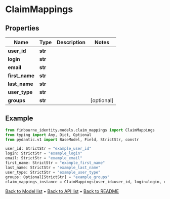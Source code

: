 # ClaimMappings

## Properties
Name | Type | Description | Notes
------------ | ------------- | ------------- | -------------
**user_id** | **str** |  | 
**login** | **str** |  | 
**email** | **str** |  | 
**first_name** | **str** |  | 
**last_name** | **str** |  | 
**user_type** | **str** |  | 
**groups** | **str** |  | [optional] 
## Example

```python
from finbourne_identity.models.claim_mappings import ClaimMappings
from typing import Any, Dict, Optional
from pydantic.v1 import BaseModel, Field, StrictStr, constr

user_id: StrictStr = "example_user_id"
login: StrictStr = "example_login"
email: StrictStr = "example_email"
first_name: StrictStr = "example_first_name"
last_name: StrictStr = "example_last_name"
user_type: StrictStr = "example_user_type"
groups: Optional[StrictStr] = "example_groups"
claim_mappings_instance = ClaimMappings(user_id=user_id, login=login, email=email, first_name=first_name, last_name=last_name, user_type=user_type, groups=groups)

```

[Back to Model list](../README.md#documentation-for-models) &#8226; [Back to API list](../README.md#documentation-for-api-endpoints) &#8226; [Back to README](../README.md)

